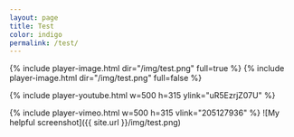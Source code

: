 ```yaml
---
layout: page
title: Test
color: indigo
permalink: /test/
---
```


{% include player-image.html dir="/img/test.png" full=true %}
{% include player-image.html dir="/img/test.png" full=false %}

{% include player-youtube.html w=500 h=315 ylink="uR5EzrjZ07U" %}

{% include player-vimeo.html w=500 h=315 vlink="205127936" %}
![My helpful screenshot]({{ site.url }}/img/test.png)

